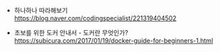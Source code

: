 * 하나하나 따라해보기 </br>
https://blog.naver.com/codingspecialist/221319404502 </br>

* 초보를 위한 도커 안내서 - 도커란 무엇인가?</br>
https://subicura.com/2017/01/19/docker-guide-for-beginners-1.html </br>
